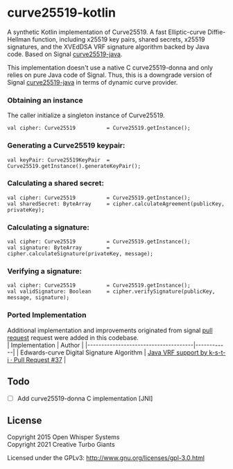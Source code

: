 
# curve25519-kotlin
  
A synthetic Kotlin implementation of Curve25519. A fast Elliptic-curve Diffie-Hellman function, including x25519 key pairs, shared secrets, x25519 signatures, and the XVEdDSA VRF signature algorithm backed by Java code. Based on Signal [curve25519-java](https://github.com/signalapp/curve25519-java).  

This implementation doesn't use a native C curve25519-donna and only relies on pure Java code of Signal. Thus, this is a downgrade version of Signal [curve25519-java](https://github.com/signalapp/curve25519-java) in terms of dynamic curve provider.  
  
### Obtaining an instance  
The caller initialize a singleton instance of Curve25519.  
  
```  
val cipher: Curve25519          = Curve25519.getInstance();  
```  
  
### Generating a Curve25519 keypair:  
  
```  
val keyPair: Curve25519KeyPair  = Curve25519.getInstance().generateKeyPair();  
```  
  
### Calculating a shared secret:  
  
```  
val cipher: Curve25519          = Curve25519.getInstance();  
val sharedSecret: ByteArray     = cipher.calculateAgreement(publicKey, privateKey);  
```  
  
### Calculating a signature:  
  
```  
val cipher: Curve25519          = Curve25519.getInstance();  
val signature: ByteArray        = cipher.calculateSignature(privateKey, message);  
```  
  
### Verifying a signature:  
  
```  
val cipher: Curve25519          = Curve25519.getInstance();  
val validSignature: Boolean     = cipher.verifySignature(publicKey, message, signature);  
```  
  
### Ported Implementation
Additional implementation and improvements originated from signal [pull request](https://github.com/signalapp/curve25519-java/pulls) request were added in this codebase.  
  | Implementation                     | Author   |
|--------------------------------------|------------|
| Edwards-curve Digital Signature Algorithm                           | [Java VRF support by k-s-t-i · Pull Request #37](https://github.com/signalapp/curve25519-java/pull/37/commits/10f25dfa3cd6a5c4783b2b5a2f2f842fb0c72ca6) |

  
## Todo  
- [ ] Add curve25519-donna C implementation [JNI]  
  
  
## License  
  
Copyright 2015 Open Whisper Systems 
<br>
Copyright 2021 Creative Turbo Giants  
  
Licensed under the GPLv3: http://www.gnu.org/licenses/gpl-3.0.html
